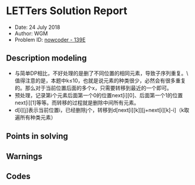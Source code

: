 
# LETTers Solution Report

- Date: 24 July 2018
- Author: WGM
- Problem ID: [nowcoder - 139E](https://www.nowcoder.com/acm/contest/139/E)

## Description modeling

- 与简单DP相比，不好处理的是删了不同位置的相同元素，导致子序列重复。\\ 值得注意的是，本题中k≤10，也就是说元素的种类很少，必然会有很多重复的。那么对于当前位置后面的多个x，只需要转移到最近的一个即可。
- 预处理，记录第i个元素后面第一个0的位置next[i][0]、后面第一个1的位置next[i][1]等等。而转移的过程就是删除中间所有元素。
- d[i][j]表示当前位置i，已经删除j个，转移到d[next[i][k]][j+next[i][k]-i]（k取遍所有种类元素）

## Points in solving



## Warnings



## Codes

```c++

```
